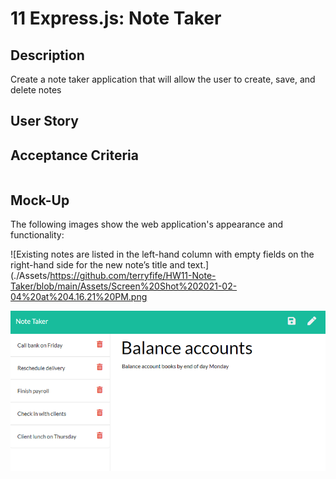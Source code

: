 # 11 Express.js: Note Taker

## Description

Create a note taker application that will allow the user to create, save, and delete notes



## User Story




## Acceptance Criteria

```

```


## Mock-Up

The following images show the web application's appearance and functionality: 

![Existing notes are listed in the left-hand column with empty fields on the right-hand side for the new note’s title and text.](./Assets/https://github.com/terryfife/HW11-Note-Taker/blob/main/Assets/Screen%20Shot%202021-02-04%20at%204.16.21%20PM.png

![Note titled “Balance accounts” reads, “Balance account books by end of day Monday,” with other notes listed on the left.](./Assets/11-express-homework-demo-02.png)






